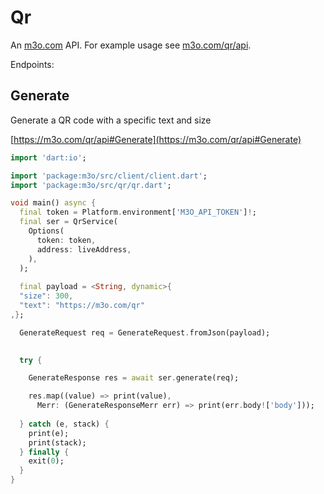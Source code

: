 # Qr

An [m3o.com](https://m3o.com) API. For example usage see [m3o.com/qr/api](https://m3o.com/qr/api).

Endpoints:

## Generate

Generate a QR code with a specific text and size


[https://m3o.com/qr/api#Generate](https://m3o.com/qr/api#Generate)

```dart
import 'dart:io';

import 'package:m3o/src/client/client.dart';
import 'package:m3o/src/qr/qr.dart';

void main() async {
  final token = Platform.environment['M3O_API_TOKEN']!;
  final ser = QrService(
    Options(
      token: token,
      address: liveAddress,
    ),
  );
 
  final payload = <String, dynamic>{
  "size": 300,
  "text": "https://m3o.com/qr"
,};

  GenerateRequest req = GenerateRequest.fromJson(payload);

  
  try {

	GenerateResponse res = await ser.generate(req);

    res.map((value) => print(value),
	  Merr: (GenerateResponseMerr err) => print(err.body!['body']));	
  
  } catch (e, stack) {
    print(e);
	print(stack);
  } finally {
    exit(0);
  }
}
```
